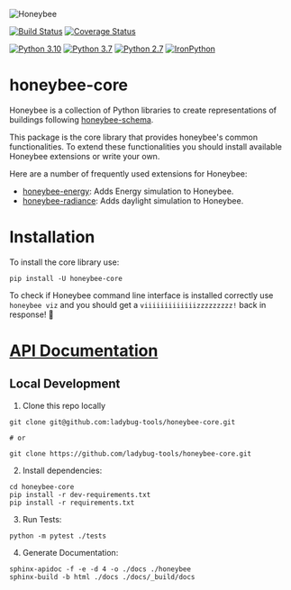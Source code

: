 ![Honeybee](https://www.ladybug.tools/assets/img/honeybee.png)

[![Build Status](https://travis-ci.com/ladybug-tools/honeybee-core.svg?branch=master)](https://travis-ci.com/ladybug-tools/honeybee-core)
[![Coverage Status](https://coveralls.io/repos/github/ladybug-tools/honeybee-core/badge.svg?branch=master)](https://coveralls.io/github/ladybug-tools/honeybee-core)

[![Python 3.10](https://img.shields.io/badge/python-3.10-orange.svg)](https://www.python.org/downloads/release/python-3100/) [![Python 3.7](https://img.shields.io/badge/python-3.7-blue.svg)](https://www.python.org/downloads/release/python-370/) [![Python 2.7](https://img.shields.io/badge/python-2.7-green.svg)](https://www.python.org/downloads/release/python-270/) [![IronPython](https://img.shields.io/badge/ironpython-2.7-red.svg)](https://github.com/IronLanguages/ironpython2/releases/tag/ipy-2.7.8/)

# honeybee-core

Honeybee is a collection of Python libraries to create representations of buildings
following [honeybee-schema](https://github.com/ladybug-tools/honeybee-schema/wiki).

This package is the core library that provides honeybee's common functionalities.
To extend these functionalities you should install available Honeybee extensions or write
your own.

Here are a number of frequently used extensions for Honeybee:

- [honeybee-energy](https://github.com/ladybug-tools/honeybee-energy): Adds Energy simulation to Honeybee.
- [honeybee-radiance](https://github.com/ladybug-tools/honeybee-radiance): Adds daylight simulation to Honeybee.

# Installation

To install the core library use:

`pip install -U honeybee-core`

To check if Honeybee command line interface is installed correctly use `honeybee viz` and you
should get a `viiiiiiiiiiiiizzzzzzzzz!` back in response! :bee:

# [API Documentation](https://www.ladybug.tools/honeybee-core/docs/)

## Local Development
1. Clone this repo locally
```console
git clone git@github.com:ladybug-tools/honeybee-core.git

# or

git clone https://github.com/ladybug-tools/honeybee-core.git
```
2. Install dependencies:
```console
cd honeybee-core
pip install -r dev-requirements.txt
pip install -r requirements.txt
```

3. Run Tests:
```console
python -m pytest ./tests
```

4. Generate Documentation:
```console
sphinx-apidoc -f -e -d 4 -o ./docs ./honeybee
sphinx-build -b html ./docs ./docs/_build/docs
```
